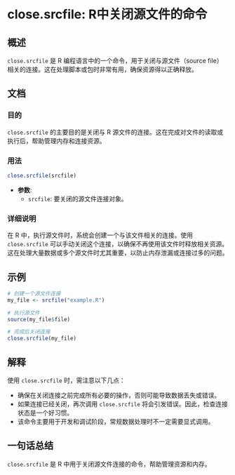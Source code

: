 <!--
Meta Description: # close.srcfile: R中关闭源文件的命令 ## 概述 `close.srcfile` 是 R 编程语言中的一个命令，用于关闭与源文件（source file）相关的连接。这在处理脚本或包时非常有用，确保资源得以正确释放。 ## 文档 ### 目的 `close.srcfile` 的主要...
Meta Keywords: srcfile, close, my_file, source, file
-->

# close.srcfile: R中关闭源文件的命令

## 概述
`close.srcfile` 是 R 编程语言中的一个命令，用于关闭与源文件（source file）相关的连接。这在处理脚本或包时非常有用，确保资源得以正确释放。

## 文档
### 目的
`close.srcfile` 的主要目的是关闭与 R 源文件的连接。这在完成对文件的读取或执行后，帮助管理内存和连接资源。

### 用法
```R
close.srcfile(srcfile)
```

- **参数**:
  - `srcfile`: 要关闭的源文件连接对象。

### 详细说明
在 R 中，执行源文件时，系统会创建一个与该文件相关的连接。使用 `close.srcfile` 可以手动关闭这个连接，以确保不再使用该文件时释放相关资源。这在处理大量数据或多个源文件时尤其重要，以防止内存泄漏或连接过多的问题。

## 示例
```R
# 创建一个源文件连接
my_file <- srcfile("example.R")

# 执行源文件
source(my_file$file)

# 完成后关闭连接
close.srcfile(my_file)
```

## 解释
使用 `close.srcfile` 时，需注意以下几点：
- 确保在关闭连接之前完成所有必要的操作，否则可能导致数据丢失或错误。
- 如果连接已经关闭，再次调用 `close.srcfile` 将会引发错误。因此，检查连接状态是一个好习惯。
- 该命令主要用于开发和调试阶段，常规数据处理时不一定需要显式调用。

## 一句话总结
`close.srcfile` 是 R 中用于关闭源文件连接的命令，帮助管理资源和内存。